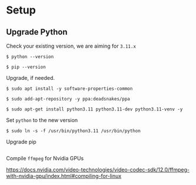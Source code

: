 # Setup

## Upgrade Python

Check your existing version, we are aiming for `3.11.x`

```
$ python --version

$ pip --version
```

Upgrade, if needed.
```
$ sudo apt install -y software-properties-common

$ sudo add-apt-repository -y ppa:deadsnakes/ppa

$ sudo apt-get install python3.11 python3.11-dev python3.11-venv -y
```

Set `python` to the new version
```
$ sudo ln -s -f /usr/bin/python3.11 /usr/bin/python
```
Upgrade pip
```
```

Compile `ffmpeg` for Nvidia GPUs

https://docs.nvidia.com/video-technologies/video-codec-sdk/12.0/ffmpeg-with-nvidia-gpu/index.html#compiling-for-linux
